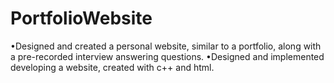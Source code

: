 # PortfolioWebsite

•Designed and created a personal website, similar to a portfolio, along with a pre-recorded interview answering questions.
•Designed and implemented developing a website, created with c++ and html.
